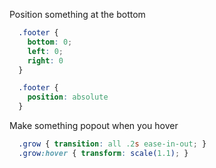 Position something at the bottom

```css
  .footer {
    bottom: 0;
    left: 0;
    right: 0
  }

  .footer {
    position: absolute
  }

```


Make something popout when you hover
```css
  .grow { transition: all .2s ease-in-out; }
  .grow:hover { transform: scale(1.1); }

```